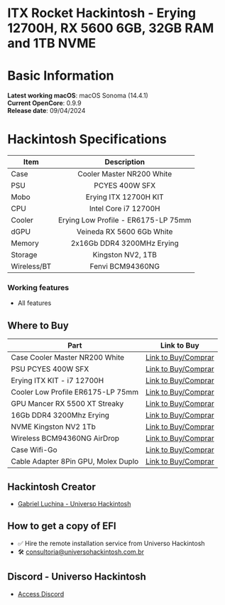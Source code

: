# ITX Rocket Hackintosh - Erying 12700H, RX 5600 6GB, 32GB RAM and 1TB NVME

# Basic Information

**Latest working macOS**: macOS Sonoma (14.4.1)
<br>
**Current OpenCore**: 0.9.9
<br>
**Release date**: 09/04/2024

# Hackintosh Specifications
|Item|Description|
|-|:-------:|
|Case|Cooler Master NR200 White|
|PSU|PCYES 400W SFX|
|Mobo|Erying ITX 12700H KIT|
|CPU|Intel Core i7 12700H|
|Cooler|Erying Low Profile - ER6175-LP 75mm|
|dGPU|Veineda RX 5600 6Gb White|
|Memory|2x16Gb DDR4 3200MHz Erying|
|Storage|Kingston NV2, 1TB|
|Wireless/BT|Fenvi BCM94360NG|

### Working features
- All features

## Where to Buy

|Part|Link to Buy|
|-|:-------:|
|Case Cooler Master NR200 White|[Link to Buy/Comprar](https://www.terabyteshop.com.br/produto/19584/gabinete-gamer-cooler-master-masterbox-nr200-vidro-temperado-white-mini-itx-sem-fonte-com-2-fans-mcb-nr200-wnnn-s00?p=880853)|
|PSU PCYES 400W SFX|[Link to Buy/Comprar](https://mercadolivre.com/sec/1HYgxe9)|
|Erying ITX KIT - i7 12700H|[Link to Buy/Comprar](https://s.click.aliexpress.com/e/_DePqXiD)|
|Cooler Low Profile ER6175-LP 75mm|[Link to Buy/Comprar](https://s.click.aliexpress.com/e/_DeTmmBJ)|
|GPU Mancer RX 5500 XT Streaky|[Link to Buy/Comprar](https://s.click.aliexpress.com/e/_DkBf1hB)|
|16Gb DDR4 3200Mhz Erying|[Link to Buy/Comprar](https://s.click.aliexpress.com/e/_DmmghjT)|
|NVME Kingston NV2 1Tb|[Link to Buy/Comprar](https://www.terabyteshop.com.br/produto/23000/ssd-kingston-nv2-1tb-m2-nvme-2280-leitura-3500mbs-e-gravacao-2100mbs-snv2s1000g?p=880853)|
|Wireless BCM94360NG AirDrop|[Link to Buy/Comprar](https://s.click.aliexpress.com/e/_DChdoIV)|
|Case Wifi-Go|[Link to Buy/Comprar](https://s.click.aliexpress.com/e/_DmzchNX)|
|Cable Adapter 8Pin GPU, Molex Duplo|[Link to Buy/Comprar](https://mercadolivre.com/sec/1Brakc9)|

## Hackintosh Creator
- [Gabriel Luchina - Universo Hackintosh](https://luchina.com.br)

## How to get a copy of EFI
- ✅ Hire the remote installation service from Universo Hackintosh
- 🛠️ [consultoria@universohackintosh.com.br](mailto:consultoria@universohackintosh.com.br)

## Discord - Universo Hackintosh
- [Access Discord](https://discord.universohackintosh.com.br)
